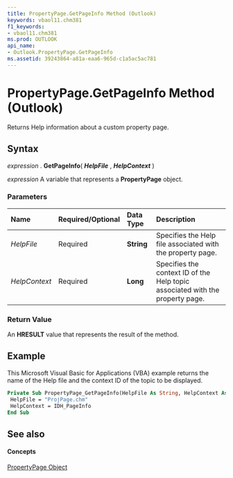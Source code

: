 ```yaml
---
title: PropertyPage.GetPageInfo Method (Outlook)
keywords: vbaol11.chm381
f1_keywords:
- vbaol11.chm381
ms.prod: OUTLOOK
api_name:
- Outlook.PropertyPage.GetPageInfo
ms.assetid: 39243864-a81a-eaa6-965d-c1a5ac5ac781
---
```



# PropertyPage.GetPageInfo Method (Outlook)

Returns Help information about a custom property page.


## Syntax

 _expression_ . **GetPageInfo**( **_HelpFile_** , **_HelpContext_** )

 _expression_ A variable that represents a **PropertyPage** object.


### Parameters



|**Name**|**Required/Optional**|**Data Type**|**Description**|
|:-----|:-----|:-----|:-----|
| _HelpFile_|Required| **String**|Specifies the Help file associated with the property page.|
| _HelpContext_|Required| **Long**|Specifies the context ID of the Help topic associated with the property page.|

### Return Value

An  **HRESULT** value that represents the result of the method.


## Example

This Microsoft Visual Basic for Applications (VBA) example returns the name of the Help file and the context ID of the topic to be displayed.


```vb
Private Sub PropertyPage_GetPageInfo(HelpFile As String, HelpContext As Long) 
 HelpFile = "ProjPage.chm" 
 HelpContext = IDH_PageInfo 
End Sub
```


## See also


#### Concepts


[PropertyPage Object](propertypage-object-outlook.md)

